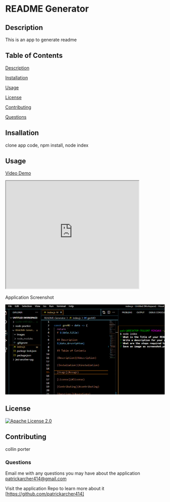 
  # README Generator

  ## Description
  This is an app to generate readme
  
  ## Table of Contents

  [Description](#description)

  [Installation](#installation)

  [Usage](#usage)

  [License](#license)

  [Contributing](#contributing)

  [Questions](#questions)
 
  ## Insallation

  clone app code, npm install, node index
  
  ## Usage

  [Video Demo](https://drive.google.com/file/d/1YfGA9h0UWar3gTnz_NnDnDoQSRUwQ95q/view)

  <iframe src="https://drive.google.com/file/d/1YfGA9h0UWar3gTnz_NnDnDoQSRUwQ95q/preview" width="420" height="340"></iframe>
  
  Application Screenshot

  ![commandline app in use](./images/screenshot.png)
  
  ## License

  [![Apache License 2.0](https://img.shields.io/badge/License-Apache_2.0-blue.svg)](https://opensource.org/licenses/Apache-2.0)
  
  ## Contributing

  collin porter
  
  ### Questions

  Email me with any questions you may have about the application<a href='mailto:patrickarcher414@gmail.com'> patrickarcher414@gmail.com</a>
  
  Visit the application Repo to learn more about it [https://github.com/patrickarcher414]
